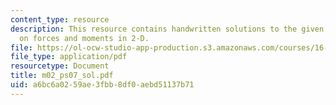 ```yaml
---
content_type: resource
description: This resource contains handwritten solutions to the given problem set
  on forces and moments in 2-D.
file: https://ol-ocw-studio-app-production.s3.amazonaws.com/courses/16-01-unified-engineering-i-ii-iii-iv-fall-2005-spring-2006/a6bc6a0259ae3fbb8df0aebd51137b71_m02_ps07_sol.pdf
file_type: application/pdf
resourcetype: Document
title: m02_ps07_sol.pdf
uid: a6bc6a02-59ae-3fbb-8df0-aebd51137b71
---
```

